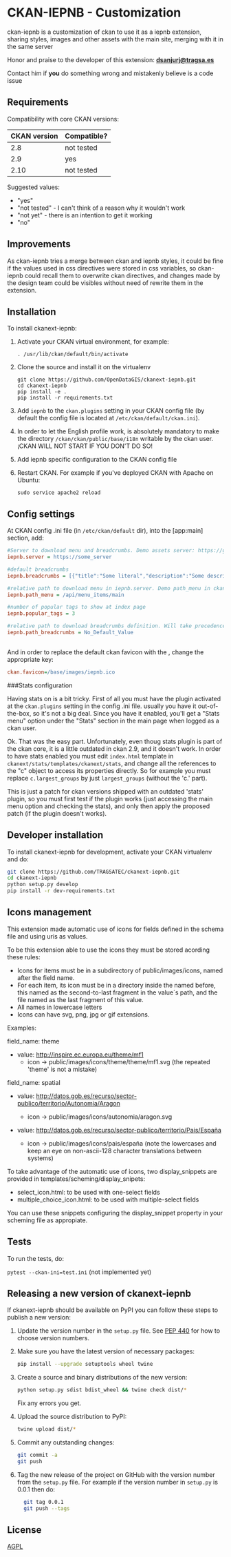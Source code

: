 # CKAN-IEPNB - Customization

ckan-iepnb is a customization of ckan to use it as a iepnb extension, sharing styles, images and other assets with the main site, merging with it in the same server

Honor and praise to the developer of this extension: <a href="mailto:dsanjurj@tragsa.es">**dsanjurj@tragsa.es**</a>

Contact him if **you** do something wrong and mistakenly believe is a code issue

## Requirements

Compatibility with core CKAN versions:

| CKAN version    | Compatible?   |
| --------------- | ------------- |
| 2.8             | not tested    |
| 2.9             | yes           |
| 2.10            | not tested    |

Suggested values:

* "yes"
* "not tested" - I can't think of a reason why it wouldn't work
* "not yet" - there is an intention to get it working
* "no"

## Improvements

As ckan-iepnb tries a merge between ckan and iepnb styles, it could be fine if the values used in css directives were stored in css variables, so ckan-iepnb could recall them to overwrite ckan directives, and changes made by the design team could be visibles without need of rewrite them in the extension.

## Installation

To install ckanext-iepnb:

1. Activate your CKAN virtual environment, for example:

     `. /usr/lib/ckan/default/bin/activate`

2. Clone the source and install it on the virtualenv

    ```
    git clone https://github.com/OpenDataGIS/ckanext-iepnb.git
    cd ckanext-iepnb
    pip install -e .
	pip install -r requirements.txt
    ```

3. Add `iepnb` to the `ckan.plugins` setting in your CKAN
   config file (by default the config file is located at
   `/etc/ckan/default/ckan.ini`).
   
4. In order to let the English profile work, is absolutely mandatory to make the directory 
   `/ckan/ckan/public/base/i18n` writable by the ckan user. ¡CKAN WILL NOT START IF
   YOU DON'T DO SO!
		
5. Add iepnb specific configuration to the CKAN config file

6. Restart CKAN. For example if you've deployed CKAN with Apache on Ubuntu:

     `sudo service apache2 reload`
     


## Config settings

At CKAN config .ini file (in `/etc/ckan/default` dir), into the [app:main] section, add:

```ini
#Server to download menu and breadcrumbs. Demo assets server: https://github.com/OpenDataGIS/ckanext-iepnb_assets
iepnb.server = https://some_server

#default breadcrumbs
iepnb.breadcrumbs = [{"title":"Some literal","description":"Some description", "relative":"relative_path_from_iepnb.server"},...]

#relative path to download menu in iepnb.server. Demo path_menu in ckanext-iepnb_assets: /main.json
iepnb.path_menu = /api/menu_items/main         

#number of popular tags to show at index page
iepnb.popular_tags = 3

#relative path to download breadcrumbs definition. Will take precedence over iepnb.headcrumbs if defined
iepnb.path_breadcrumbs = No_Default_Value
	
```

And in order to replace the default ckan favicon with the , change the appropriate key:

```ini
ckan.favicon=/base/images/iepnb.ico
```

###Stats configuration

Having stats on is a bit tricky. First of all you must have the plugin activated at the `ckan.plugins` setting in the config .ini file. usually you have it out-of-the-box, so it's not a big deal. Since you have it enabled, you'll get a "Stats menu" option under the "Stats" section in the main page when logged as a ckan user.

Ok. That was the easy part. Unfortunately, even thoug stats plugin is part of the ckan core, it is a little outdated in ckan 2.9, and it doesn't work. In order to have stats enabled you must edit `index.html` template in `ckanext/stats/templates/ckanext/stats`, and change all the references to the "c" object to access its properties directly. So for example you must replace `c.largest_groups` by just `largest_groups` (without the 'c.' part).

This is just a patch for ckan versions shipped with an outdated 'stats' plugin, so you must first test if the plugin works (just accessing the main menu option and checking the stats), and only then apply the proposed patch (if the plugin doesn't works).

## Developer installation

To install ckanext-iepnb for development, activate your CKAN virtualenv and
do:

```bash
git clone https://github.com/TRAGSATEC/ckanext-iepnb.git
cd ckanext-iepnb
python setup.py develop
pip install -r dev-requirements.txt
```

## Icons management

This extension made automatic use of icons for fields defined in the schema file and using uris as values.

To be this extension able to use the icons they must be stored acording these rules:

* Icons for items must be in a subdirectory of public/images/icons, named after the field name.
* For each item, its icon must be in a directory inside the named before, this named as the second-to-last fragment in the value´s path, and the file named as the last fragment of this value.
* All names in lowercase letters
* Icons can have svg, png, jpg or gif extensions.

Examples:

field_name: theme

* value: http://inspire.ec.europa.eu/theme/mf1
  * icon -> public/images/icons/theme/theme/mf1.svg (the repeated 'theme' is not a mistake)

field_name: spatial

* value: http://datos.gob.es/recurso/sector-publico/territorio/Autonomia/Aragon
  * icon -> public/images/icons/autonomia/aragon.svg
  
* value: http://datos.gob.es/recurso/sector-publico/territorio/Pais/España
  * icon -> public/images/icons/pais/españa (note the lowercases and keep an eye on non-ascii-128 character translations between systems)

To take advantage of the automatic use of icons, two display_snippets are provided in templates/scheming/display_snipets:

* select_icon.html: to be used with one-select fields
* multiple_choice_icon.html: to be used with multiple-select fields

You can use these snippets configuring the display_snippet property in your scheming file as appropiate.  

## Tests

To run the tests, do:

`pytest --ckan-ini=test.ini` (not implemented yet) 


## Releasing a new version of ckanext-iepnb

If ckanext-iepnb should be available on PyPI you can follow these steps to publish a new version:

1. Update the version number in the `setup.py` file. See [PEP 440](http://legacy.python.org/dev/peps/pep-0440/#public-version-identifiers) for how to choose version numbers.

2. Make sure you have the latest version of necessary packages:

	  ```bash
      pip install --upgrade setuptools wheel twine
      ```

3. Create a source and binary distributions of the new version:

	  ```bash
      python setup.py sdist bdist_wheel && twine check dist/*
      ```

   Fix any errors you get.

4. Upload the source distribution to PyPI:

	  ```bash
      twine upload dist/*
      ```

5. Commit any outstanding changes:

	  ```bash
      git commit -a
	  git push
      ```

6. Tag the new release of the project on GitHub with the version number from
   the `setup.py` file. For example if the version number in `setup.py` is
   0.0.1 then do:
   
	```bash
	  git tag 0.0.1
	  git push --tags
	```

## License

[AGPL](https://www.gnu.org/licenses/agpl-3.0.en.html)
